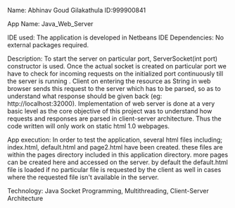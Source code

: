 Name: Abhinav Goud Gilakathula 
ID:999900841

App Name: Java_Web_Server

IDE used: The application is developed in Netbeans IDE 
Dependencies: No external packages required.


Description: To start the server on particular port, ServerSocket(int port) constructor is used. Once the actual socket is created on particular port we have to check for incoming requests on the initialized port continuously till the server is running . Client on entering the resource as String in web browser sends this request to the server which has to be parsed, so as to understand what response should be given back (eg: http://localhost:32000). Implementation of web server is done at a very basic level as the core objective of this project was to understand how requests and responses are parsed in client-server architecture. Thus the code written will only work on static html 1.0 webpages. 


App execution: In order to test the application, several html files including; index.html, default.html and page2.html have been created. these files are within the pages directory included in this application directory. more pages can be created here and accessed on the server. by default the default.html file is loaded if no particular file is requested by the client as well in cases where the requested file isn't available in the server.



Technology: Java Socket Programming, Multithreading, Client-Server Architecture

